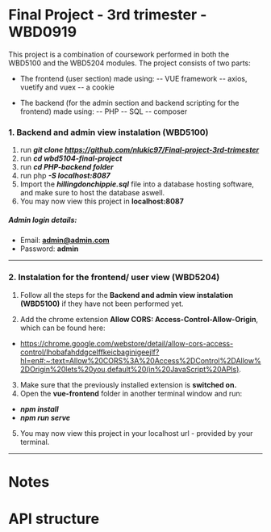 # Final Project - 3rd trimester - WBD0919
This project is a combination of coursework performed in both the WBD5100 and the WBD5204 modules. The project consists of two parts:
- The frontend (user section) made using:
-- VUE framework
-- axios, vuetify and vuex
-- a cookie

- The backend (for the admin section and backend scripting for the frontend) made using:
-- PHP 
-- SQL
-- composer

### 1. Backend and admin view instalation (WBD5100)
1. run ***git clone https://github.com/nlukic97/Final-project-3rd-trimester***
2. run ***cd wbd5104-final-project***
2. run ***cd PHP-backend folder***
3. run php ***-S localhost:8087***
4. Import the ***hillingdonchippie.sql*** file into a database hosting software, and make sure to host the database aswell.
5. You may now view this project in **localhost:8087**
##### Admin login details:
- Email: **admin@admin.com**
- Password: **admin**
---

### 2. Instalation for the frontend/ user view (WBD5204)
1. Follow all the steps for the **Backend and admin view instalation (WBD5100)** if they have not been performed yet.

2. Add the chrome extension **Allow CORS: Access-Control-Allow-Origin**, which can be found here:
- https://chrome.google.com/webstore/detail/allow-cors-access-control/lhobafahddgcelffkeicbaginigeejlf?hl=en#:~:text=Allow%20CORS%3A%20Access%2DControl%2DAllow%2DOrigin%20lets%20you,default%20(in%20JavaScript%20APIs).
3. Make sure that the previously installed extension is **switched on.**
4. Open the **vue-frontend** folder in another terminal window and run:
- ***npm install***
- ***npm run serve***
5. You may now view this project in your localhost url - provided by your terminal. 
---
# Notes

# API structure






